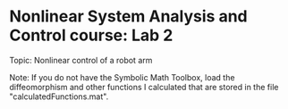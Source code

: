 # Nonlinear System Analysis and Control course: Lab 2
Topic: Nonlinear control of a robot arm

Note: If you do not have the Symbolic Math Toolbox, load the diffeomorphism and other functions I calculated that are stored in the file "calculatedFunctions.mat".
